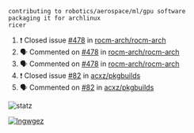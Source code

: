```
contributing to robotics/aerospace/ml/gpu software
packaging it for archlinux
ricer
```

<!--START_SECTION:activity-->
1. ❗️ Closed issue [#478](https://github.com/rocm-arch/rocm-arch/issues/478) in [rocm-arch/rocm-arch](https://github.com/rocm-arch/rocm-arch)
2. 🗣 Commented on [#478](https://github.com/rocm-arch/rocm-arch/issues/478) in [rocm-arch/rocm-arch](https://github.com/rocm-arch/rocm-arch)
3. 🗣 Commented on [#478](https://github.com/rocm-arch/rocm-arch/issues/478) in [rocm-arch/rocm-arch](https://github.com/rocm-arch/rocm-arch)
4. ❗️ Closed issue [#82](https://github.com/acxz/pkgbuilds/issues/82) in [acxz/pkgbuilds](https://github.com/acxz/pkgbuilds)
5. 🗣 Commented on [#82](https://github.com/acxz/pkgbuilds/issues/82) in [acxz/pkgbuilds](https://github.com/acxz/pkgbuilds)
<!--END_SECTION:activity-->


![statz](https://github-readme-stats.vercel.app/api?username=acxz&include_all_commits=true&show_icons=true)

[![lngwgez](https://github-readme-stats.vercel.app/api/top-langs/?username=acxz&layout=compact)](https://github.com/acxz/github-readme-stats)


<!--
**acxz/acxz** is a ✨ _special_ ✨ repository because its `README.md` (this file) appears on your GitHub profile.

Here are some ideas to get you started:

- 🔭 I’m currently working on ...
- 🌱 I’m currently learning ...
- 👯 I’m looking to collaborate on ...
- 🤔 I’m looking for help with ...
- 💬 Ask me about ...
- 📫 How to reach me: ...
- 😄 Pronouns: ...
- ⚡ Fun fact: ...
-->
